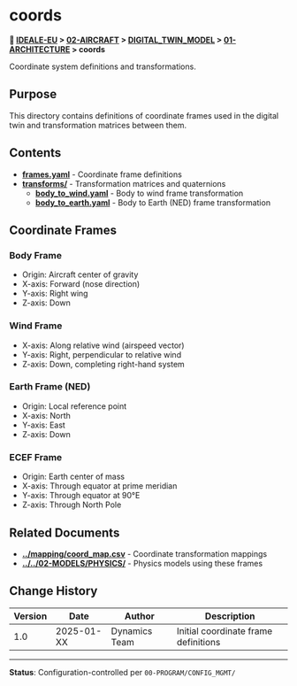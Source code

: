 # coords

**📍 [IDEALE-EU](../../../../) > [02-AIRCRAFT](../../../) > [DIGITAL_TWIN_MODEL](../../) > [01-ARCHITECTURE](../) > coords**

Coordinate system definitions and transformations.

## Purpose

This directory contains definitions of coordinate frames used in the digital twin and transformation matrices between them.

## Contents

- **[frames.yaml](frames.yaml)** - Coordinate frame definitions
- **[transforms/](transforms/)** - Transformation matrices and quaternions
  - **[body_to_wind.yaml](transforms/body_to_wind.yaml)** - Body to wind frame transformation
  - **[body_to_earth.yaml](transforms/body_to_earth.yaml)** - Body to Earth (NED) frame transformation

## Coordinate Frames

### Body Frame
- Origin: Aircraft center of gravity
- X-axis: Forward (nose direction)
- Y-axis: Right wing
- Z-axis: Down

### Wind Frame
- X-axis: Along relative wind (airspeed vector)
- Y-axis: Right, perpendicular to relative wind
- Z-axis: Down, completing right-hand system

### Earth Frame (NED)
- Origin: Local reference point
- X-axis: North
- Y-axis: East
- Z-axis: Down

### ECEF Frame
- Origin: Earth center of mass
- X-axis: Through equator at prime meridian
- Y-axis: Through equator at 90°E
- Z-axis: Through North Pole

## Related Documents

- **[../mapping/coord_map.csv](../mapping/coord_map.csv)** - Coordinate transformation mappings
- **[../../02-MODELS/PHYSICS/](../../02-MODELS/PHYSICS/)** - Physics models using these frames

## Change History

| Version | Date | Author | Description |
|---------|------|--------|-------------|
| 1.0 | 2025-01-XX | Dynamics Team | Initial coordinate frame definitions |

---

**Status**: Configuration-controlled per `00-PROGRAM/CONFIG_MGMT/`
